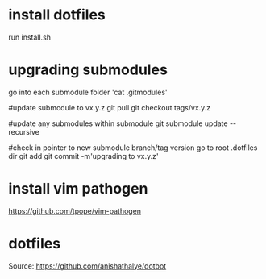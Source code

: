 # install dotfiles
run install.sh

# upgrading submodules
go into each submodule folder 'cat .gitmodules'

  #update submodule to vx.y.z
  git pull
  git checkout tags/vx.y.z

  #update any submodules within submodule
  git submodule update --recursive
  
  #check in pointer to new submodule branch/tag version
  go to root .dotfiles dir
  git add <submodule dir name>
  git commit -m'upgrading <submodule dir name> to vx.y.z'

# install vim pathogen
https://github.com/tpope/vim-pathogen

# dotfiles
Source: https://github.com/anishathalye/dotbot


